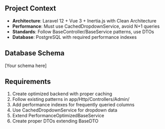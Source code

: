 ## Project Context
- **Architecture**: Laravel 12 + Vue 3 + Inertia.js with Clean Architecture
- **Performance**: Must use CachedDropdownService, avoid N+1 queries
- **Standards**: Follow BaseController/BaseService patterns, use DTOs
- **Database**: PostgreSQL with required performance indexes

## Database Schema
[Your schema here]

## Requirements
1. Create optimized backend with proper caching
2. Follow existing patterns in app/Http/Controllers/Admin/
3. Add performance indexes for frequently queried columns
4. Use CachedDropdownService for dropdown data
5. Extend PerformanceOptimizedBaseService
6. Create proper DTOs extending BaseDTO